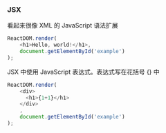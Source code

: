 
### JSX

看起来很像 XML 的 JavaScript 语法扩展

```js
ReactDOM.render(
    <h1>Hello, world!</h1>,
    document.getElementById('example')
);
```

JSX 中使用 JavaScript 表达式。表达式写在花括号 {} 中

```js
ReactDOM.render(
    <div>
      <h1>{1+1}</h1>
    </div>
    ,
    document.getElementById('example')
);
```